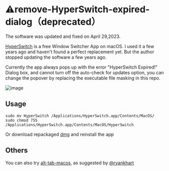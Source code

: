 # ⚠️remove-HyperSwitch-expired-dialog（deprecated）
The software was updated and fixed on April 29,2023.


[HyperSwitch](https://bahoom.com/hyperswitch) is a free Window Switcher App on macOS. I used it a few years ago and haven't found a perfect replacement yet. But the author stopped updating the software a few years ago.

Currently the app always pops up with the error "HyperSwitch Expired!" Dialog box, and cannot turn off the auto-check for updates option, you can change the popover by replacing the executable file masking in this repo.

![image](https://user-images.githubusercontent.com/16370772/170864323-6a959f16-782e-401a-a7a9-49f074fc5a40.png)


## Usage

```
sudo mv HyperSwitch /Applications/HyperSwitch.app/Contents/MacOS/
sudo chmod 755 /Applications/HyperSwitch.app/Contents/MacOS/HyperSwitch
```
Or download repackaged [dmg](https://github.com/qzz0518/remove-HyperSwitch-expired-dialog/releases/tag/v1.0) and reinstall the app

## Others
You can also try [alt-tab-macos](https://alt-tab-macos.netlify.app/), as suggested by [@ryankhart](https://github.com/qzz0518/remove-HyperSwitch-expired-dialog/issues/4)
